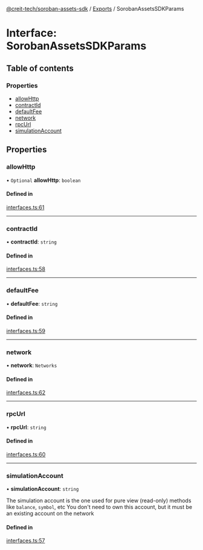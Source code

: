[@creit-tech/soroban-assets-sdk](../README.md) / [Exports](../modules.md) / SorobanAssetsSDKParams

# Interface: SorobanAssetsSDKParams

## Table of contents

### Properties

- [allowHttp](SorobanAssetsSDKParams.md#allowhttp)
- [contractId](SorobanAssetsSDKParams.md#contractid)
- [defaultFee](SorobanAssetsSDKParams.md#defaultfee)
- [network](SorobanAssetsSDKParams.md#network)
- [rpcUrl](SorobanAssetsSDKParams.md#rpcurl)
- [simulationAccount](SorobanAssetsSDKParams.md#simulationaccount)

## Properties

### allowHttp

• `Optional` **allowHttp**: `boolean`

#### Defined in

[interfaces.ts:61](https://github.com/Creit-Tech/Soroban-Assets-SDK/blob/8a9b06f/src/interfaces.ts#L61)

___

### contractId

• **contractId**: `string`

#### Defined in

[interfaces.ts:58](https://github.com/Creit-Tech/Soroban-Assets-SDK/blob/8a9b06f/src/interfaces.ts#L58)

___

### defaultFee

• **defaultFee**: `string`

#### Defined in

[interfaces.ts:59](https://github.com/Creit-Tech/Soroban-Assets-SDK/blob/8a9b06f/src/interfaces.ts#L59)

___

### network

• **network**: `Networks`

#### Defined in

[interfaces.ts:62](https://github.com/Creit-Tech/Soroban-Assets-SDK/blob/8a9b06f/src/interfaces.ts#L62)

___

### rpcUrl

• **rpcUrl**: `string`

#### Defined in

[interfaces.ts:60](https://github.com/Creit-Tech/Soroban-Assets-SDK/blob/8a9b06f/src/interfaces.ts#L60)

___

### simulationAccount

• **simulationAccount**: `string`

The simulation account is the one used for pure view (read-only) methods like `balance`, `symbol`, etc
You don't need to own this account, but it must be an existing account on the network

#### Defined in

[interfaces.ts:57](https://github.com/Creit-Tech/Soroban-Assets-SDK/blob/8a9b06f/src/interfaces.ts#L57)
